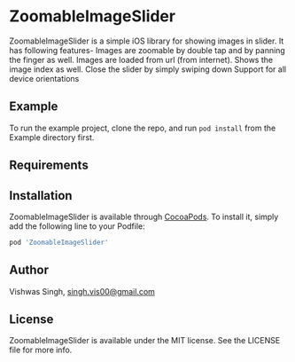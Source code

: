 # ZoomableImageSlider
ZoomableImageSlider is a simple iOS library for showing images in slider. It has following features-
  Images are zoomable by double tap and by panning the finger as well.
  Images are loaded from url (from internet).
  Shows the image index as well.
  Close the slider by simply swiping down
  Support for all device orientations


## Example

To run the example project, clone the repo, and run `pod install` from the Example directory first.

## Requirements

## Installation

ZoomableImageSlider is available through [CocoaPods](https://cocoapods.org). To install
it, simply add the following line to your Podfile:

```ruby
pod 'ZoomableImageSlider'
```

## Author

Vishwas Singh, singh.vis00@gmail.com

## License

ZoomableImageSlider is available under the MIT license. See the LICENSE file for more info.
